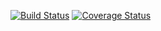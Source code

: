[![Build Status](https://travis-ci.org/minond/Event.png?branch=master)](https://travis-ci.org/minond/Event)
[![Coverage Status](https://coveralls.io/repos/minond/Event/badge.png)](https://coveralls.io/r/minond/Event)
